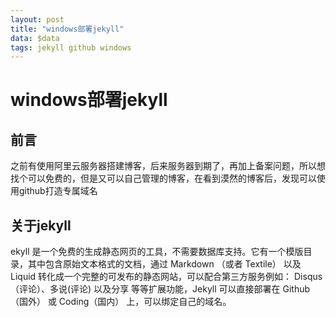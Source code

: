 ```yaml
---
layout: post
title: "windows部署jekyll"
data: $data
tags: jekyll github windows
---
```

# windows部署jekyll
## 前言
之前有使用阿里云服务器搭建博客，后来服务器到期了，再加上备案问题，所以想找个可以免费的，但是又可以自己管理的博客，在看到漠然的博客后，发现可以使用github打造专属域名
## 关于jekyll
ekyll 是一个免费的生成静态网页的工具，不需要数据库支持。它有一个模版目录，其中包含原始文本格式的文档，通过 Markdown （或者 Textile） 以及 Liquid 转化成一个完整的可发布的静态网站，可以配合第三方服务例如： Disqus（评论）、多说(评论) 以及分享 等等扩展功能，Jekyll 可以直接部署在 Github（国外） 或 Coding（国内） 上，可以绑定自己的域名。

